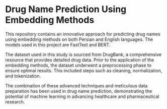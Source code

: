 # Drug Name Prediction Using Embedding Methods

This repository contains an innovative approach for predicting drug names using embedding methods on both Persian and English languages. The models used in this project are FastText and BERT.

The dataset used in this study is sourced from DrugBank, a comprehensive resource that provides detailed drug data. Prior to the application of the embedding methods, the dataset underwent a preprocessing phase to ensure optimal results. This included steps such as cleaning, normalization, and tokenization.

The combination of these advanced techniques and meticulous data preparation has been used in drug name prediction, demonstrating the potential of machine learning in advancing healthcare and pharmaceutical research.
